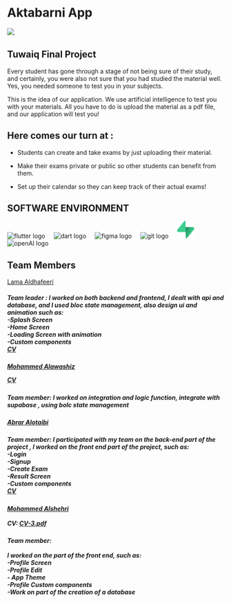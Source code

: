 # Aktabarni App

<div align="left">
  <img height="100" src="https://github.com/TuwaiqFinalProject/Aktabarni/assets/84765301/e068a56e-b1b3-4800-b9d9-b9b67b0906cb"  />
</div>


## Tuwaiq Final Project
Every student has gone through a stage of not being sure of their study, and certainly, you were also not sure that you had studied the material well. Yes, you needed someone to test you in your subjects.

This is the idea of our application. We use artificial intelligence to test you with your materials. All you have to do is upload the material as a pdf file, and our application will test you!

## Here comes our turn at :

- Students can create and take exams by just uploading their material.

- Make their exams private or public so other students can benefit from them.

- Set up their calendar so they can keep track of their actual exams!

## SOFTWARE ENVIRONMENT
<div align="left">
  <img src="https://cdn.jsdelivr.net/gh/devicons/devicon/icons/flutter/flutter-original.svg" height="40" alt="flutter logo"  />
  <img width="12" />
  <img src="https://cdn.jsdelivr.net/gh/devicons/devicon/icons/dart/dart-original.svg" height="40" alt="dart logo"  />
  <img width="12" />
  <img src="https://cdn.jsdelivr.net/gh/devicons/devicon/icons/figma/figma-original.svg" height="40" alt="figma logo"  />
  <img width="12" />
  <img src="https://cdn.jsdelivr.net/gh/devicons/devicon/icons/git/git-original.svg" height="40" alt="git logo"  />
  <img width="12" />
  <img src="https://raw.githubusercontent.com/github/explore/f4ec5347a36e06540a69376753a7c37a8cb5a136/topics/supabase/supabase.png" height="40" alt="supabase logo"  />
   <img src="https://github.com/TuwaiqFinalProject/Aktabarni/assets/84765301/aa3c030b-306d-45d0-ab02-4ea2fee52cc0" height="40" alt="openAI logo"  />
  

</div>


##  Team Members

  <a href="https://github.com/Lama-Aldhafeeri">Lama Aldhafeeri</a>
  <h5>Team leader :
I worked on both backend and frontend, I dealt with api and database, and I used bloc state management, also design ui and animation such as:<br>
  -Splash Screen<br> 
  -Home Screen <br> 
  -Loading Screen with animation <br>
  -Custom components <br>
    <a href="https://drive.google.com/drive/folders/1uBmCM1mWBSM4pCeDAblf7MNmkCTAt5A5?usp=drive_link"> CV </a><br>
    <h5/> 
    

  

  <a href="https://github.com/Alawashez2">Mohammed Alawashiz</a>
  
  <a href="https://drive.google.com/file/d/13v5KYz_PHA-q0CiGX-sfrqyh1gBt5ZEu/view?usp=drive_link">CV</a> 
  <h5>Team member: I worked on integration and logic function, integrate with supabase , using bolc state management <h5/>

  <a href="https://github.com/AbrarSaud">Abrar Alotaibi</a>
    <h5>Team member:
 I participated with my team on the back-end part of the project , I worked on the front end part of the project, such as:<br>
-Login <br>
-Signup<br>
-Create Exam <br>
-Result Screen<br> 
-Custom components  <br>
<a href="https://github.com/TuwaiqFinalProject/Aktabarni/files/12600061/Abrar.Alotaibi.s.Resume.3.pdf"> CV </a> <br>



<h5/>  
 
  <a href="https://github.com/Malshehrim">Mohammed Alshehri</a> <br>
   <br> CV: [CV-3.pdf](https://github.com/TuwaiqFinalProject/Aktabarni/files/12599517/CV-3.pdf)
 <h5>Team member: <br> <br>
I worked on the part of the front end, such as:<br>
-Profile Screen <br>
-Profile Edit <br>
- App Theme  <br>
-Profile Custom components <br>
-Work on part of the creation of a database <br>


